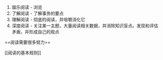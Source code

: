 1. 娱乐阅读 - 浏览
2. 了解阅读 - 了解事务的要点
3. 理解阅读 - 彻底的阅读，并咀嚼消化它
4. 深度阅读 - 关注某一主题，大量阅读相关数据，并消除知识盲点。发现和评估矛盾，并形成自己的观点


==阅读需要很多努力==

[[阅读的基本规则]]
